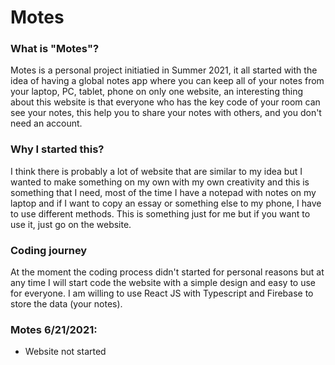 # Motes
### What is "Motes"?
Motes is a personal project initiatied in Summer 2021, it all started with the idea of having a global notes app where you can keep all of your notes from your laptop, PC, tablet, phone on only one website, an interesting thing about this website is that everyone who has the key code of your room can see your notes, this help you to share your notes with others, and you don't need an account.

### Why I started this?
I think there is probably a lot of website that are similar to my idea but I wanted to make something on my own with my own creativity and this is something that I need, most of the time I have a notepad with notes on my laptop and if I want to copy an essay or something else to my phone, I have to use different methods. This is something just for me but if you want to use it, just go on the website.

### Coding journey
At the moment the coding process didn't started for personal reasons but at any time I will start code the website with a simple design and easy to use for everyone. I am willing to use React JS with Typescript and Firebase to store the data (your notes).

### Motes 6/21/2021:
 - Website not started
